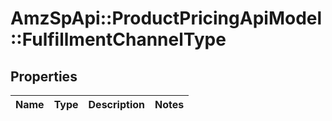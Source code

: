 # AmzSpApi::ProductPricingApiModel::FulfillmentChannelType

## Properties
Name | Type | Description | Notes
------------ | ------------- | ------------- | -------------


